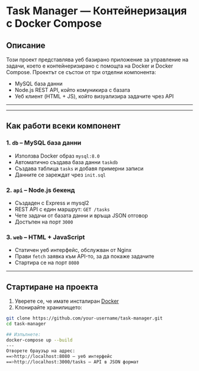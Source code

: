 # Task Manager — Контейнеризация с Docker Compose

## Описание

Този проект представлява уеб базирано приложение за управление на задачи, което е контейнеризирано с помощта на Docker и Docker Compose. Проектът се състои от три отделни компонента:

- MySQL база данни
- Node.js REST API, който комуникира с базата
- Уеб клиент (HTML + JS), който визуализира задачите чрез API

---


---

## Как работи всеки компонент

###  1. `db` – MySQL база данни
- Използва Docker образ `mysql:8.0`
- Автоматично създава база данни `taskdb`
- Създава таблица `tasks` и добавя примерни записи
- Данните се зареждат чрез `init.sql`

### 2. `api` – Node.js бекенд
- Създаден с Express и mysql2
- REST API с един маршрут: `GET /tasks`
- Чете задачи от базата данни и връща JSON отговор
- Достъпен на порт `3000`

### 3. `web` – HTML + JavaScript
- Статичен уеб интерфейс, обслужван от Nginx
- Прави `fetch` заявка към API-то, за да покаже задачите
- Стартира се на порт `8080`

---

## Стартиране на проекта

1. Уверете се, че имате инсталиран [Docker](https://www.docker.com/products/docker-desktop)
2. Клонирайте хранилището:
```bash
git clone https://github.com/your-username/task-manager.git
cd task-manager

## Изпълнете:
docker-compose up --build
---
Отворете браузър на адрес:
==>http://localhost:8080 – уеб интерфейс
==>http://localhost:3000/tasks – API в JSON формат



